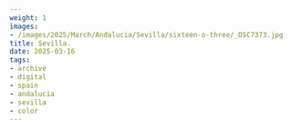 ```yaml
---
weight: 1
images:
- /images/2025/March/Andalucia/Sevilla/sixteen-o-three/_DSC7373.jpg
title: Sevilla.
date: 2025-03-16
tags:
- archive
- digital
- spain
- andalucia
- sevilla
- color
---
```


